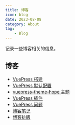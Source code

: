 ```yaml
---
title: 博客
icon: blog
date: 2023-08-08
category: About
tag:
    - Blog
---
```


记录一些博客相关的信息。

<!-- more -->

## 博客

- [VuePress 搭建](./build.md)
- [VuePress 默认配置](./config.md)
- [vuepress-theme-hope 主题](./theme_config.md)
- [VuePress 插件](./theme_plugins.md)
- [VuePress 问题](./problem.md)
- [博客笔记](./blog_notes.md)
- [博客排版](./blog_typeset.md)
